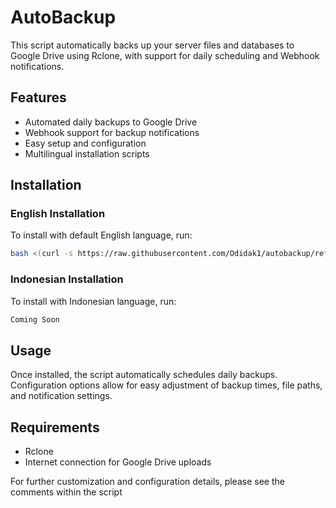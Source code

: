 # AutoBackup

This script automatically backs up your server files and databases to Google Drive using Rclone, with support for daily scheduling and Webhook notifications.

## Features

- Automated daily backups to Google Drive
- Webhook support for backup notifications
- Easy setup and configuration
- Multilingual installation scripts

## Installation

### English Installation
To install with default English language, run:
```bash
bash <(curl -s https://raw.githubusercontent.com/Odidak1/autobackup/refs/heads/ENG/install.sh)
```

### Indonesian Installation
To install with Indonesian language, run:
```bash
Coming Soon
```

## Usage

Once installed, the script automatically schedules daily backups. Configuration options allow for easy adjustment of backup times, file paths, and notification settings.

## Requirements

- Rclone
- Internet connection for Google Drive uploads

For further customization and configuration details, please see the comments within the script
